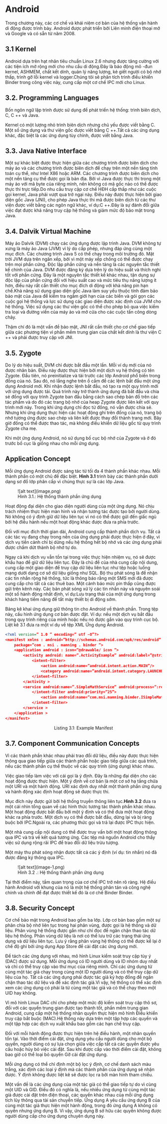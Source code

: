 # Android

Trong chương này, các cơ chế và khái niệm cơ bản của hệ thống vận hành di động được trình bày. Android được phát triển bởi Liên minh điện thoại mở và Google và có sẵn từ năm 2008.

## 3.1 Kernel

Android dựa trên hạt nhân tiêu chuẩn Linux 2.6 nhưng được tăng cường với các tiện ích mở rộng mới cho nhu cầu di động.Đây là báo động mô -đun kernel, ASHMEM, chất kết dính, quản lý năng lượng, kẻ giết người có bộ nhớ thấp, trình gỡ lỗi kernel và logger.Chúng tôi sẽ phân tích trình điều khiển Binder trong công việc này, cung cấp một cơ chế IPC mới cho Linux.

## 3.2. Programming Languages

Bốn ngôn ngữ lập trình được sử dụng để phát triển hệ thống: trình biên dịch, C, C ++ và Java.

Kernel có một lượng nhỏ trình biên dịch nhưng chủ yếu được viết bằng C. Một số ứng dụng và thư viện gốc được viết bằng C ++.Tất cả các ứng dụng khác, đặc biệt là các ứng dụng tùy chỉnh, được viết bằng Java.

## 3.3. Java Native Interface

Một sự khác biệt được thực hiện giữa các chương trình được biên dịch cho máy ảo và các chương trình được biên dịch để chạy trên một nền tảng tính toán cụ thể, như Intel X86 hoặc ARM. Các chương trình được biên dịch cho một nền tảng cụ thể được gọi là bản địa. Bởi vì Java được thực thi trong một máy ảo với mã byte của riêng mình, nên không có mã gốc nào có thể được thực thi trực tiếp.Do nhu cầu truy cập cơ chế HĐH cấp thấp như các cuộc gọi kernel, Java phải vượt qua trở ngại này. Điều này được thực hiện bởi giao diện gốc Java (JNI), cho phép Java thực thi mã được biên dịch từ các thư viện được viết bằng các ngôn ngữ khác, ví dụ:C ++.Đây là sự đánh đổi giữa việc đạt được khả năng truy cập hệ thống và giảm mức độ bảo mật trong Java.

## 3.4. Dalvik Virtual Machine

Máy ảo Dalvik (DVM) chạy các ứng dụng được lập trình Java. DVM không tự xưng là máy ảo Java (JVM) vì lý do cấp phép, nhưng đáp ứng cùng một mục đích. Các chương trình Java 5 có thể chạy trong môi trường đó. Mặt trời JVM dựa trên ngăn xếp, bởi vì một máy xếp chồng có thể được chạy trên mọi phần cứng. Độc lập phần cứng và nền tảng là các nguyên tắc thiết kế chính của Java. DVM được đăng ký dựa trên lý do hiệu suất và thích nghi tốt với phần cứng. Đây là một nguyên tắc thiết kế khác nhau, tận dụng sự độc lập của phần cứng đối với hiệu suất cao và mức tiêu thụ năng lượng ít hơn, điều này rất cần thiết cho mục đích di động với khả năng pin hạn chế.Khả năng sử dụng giao diện gốc Java làm suy yếu thuộc tính đảm bảo bảo mật của Java để kiểm tra ngầm giới hạn của các biến và gói gọn các cuộc gọi hệ thống và lực sử dụng các giao diện được xác định của JVM cho hệ thống. Việc sử dụng các thư viện gốc có thể cho phép bỏ qua việc kiểm tra loại và đường viền của máy ảo và mở cửa cho các cuộc tấn công dòng chảy.

Thậm chí đó là một vấn đề bảo mật, JNI rất cần thiết cho cơ chế giao tiếp giữa các phương tiện vì phần mềm trung gian của chất kết dính là thư viện C ++ và phải được truy cập với JNI.

## 3.5. Zygote

Do lý do hiệu suất, DVM chỉ được bắt đầu một lần. Mỗi ví dụ mới của nó được nhân bản. Điều này được thực hiện bởi một dịch vụ hệ thống có tên Zygote. Đầu tiên, nó preinitialize và tải trước các lớp Android phổ biến trong đống của nó. Sau đó, nó lắng nghe trên ổ cắm để các lệnh bắt đầu một ứng dụng Android mới. Khi nhận được lệnh bắt đầu, nó tạo ra một quy trình mới với ứng dụng được tải. Quá trình này trở thành ứng dụng đã bắt đầu và chia sẻ đống với quy trình Zygote ban đầu bằng cách sao chép bản đồ trên các tác phẩm và do đó các trang bộ nhớ của heap Zygote được liên kết với quy trình mới này. Trong khi ứng dụng chỉ đọc từ đống, nó vẫn được chia sẻ. Nhưng khi ứng dụng thực hiện các hoạt động ghi trên đống của nó, trang bộ nhớ tương ứng được sao chép và liên kết được thay đổi thành trang mới. Bây giờ đống có thể được thao tác, mà không điều khiển dữ liệu gốc từ quy trình Zygote cha mẹ.

Khi một ứng dụng Android, nó sử dụng bố cục bộ nhớ của Zygote và ở đó trước bố cục là giống nhau cho mỗi ứng dụng.

## Application Concept

Mỗi ứng dụng Android được sáng tác từ tối đa 4 thành phần khác nhau. Mỗi thành phần có một chủ đề đặc biệt. __Hình 3.1__ trình bày các thành phần dưới dạng sơ đồ lớp phân cấp vì chúng thực sự là các lớp Java.

<figure markdown="span">
    ![alt text](image.png)
    <figcaption>Hình 3.1.: Hệ thống thành phần ứng dụng</figcaption>
</figure>


Hoạt động đại diện cho giao diện người dùng của một ứng dụng. Nó chịu trách nhiệm thực hiện màn hình và nhận tương tác được tạo bởi người dùng. Nó không có ý định giữ dữ liệu liên tục vì nó có thể được gửi đến giấc ngủ bởi hệ điều hành nếu một hoạt động khác được đưa ra phía trước.

Đối với mục đích thời gian dài, Android cung cấp thành phần dịch vụ. Tất cả các tác vụ đang chạy trong nền của ứng dụng phải được thực hiện ở đây, vì dịch vụ tiền cảnh chỉ bị dừng nếu hệ thống hết bộ nhớ và các ứng dụng phải được chấm dứt thành bộ nhớ tự do.

Ngay cả khi dịch vụ vẫn tồn tại trong việc thực hiện nhiệm vụ, nó sẽ được khấu hao để giữ dữ liệu liên tục. Đây là chủ đề của nhà cung cấp nội dung, cung cấp một giao diện để truy cập dữ liệu liên tục như tệp hoặc luồng mạng dưới dạng cơ sở dữ liệu giống như SQL. Bộ thu phát sóng là để nhận các tin nhắn rộng hệ thống, tức là thông báo rằng một SMS mới đã được cung cấp cho tất cả các thuê bao. Một cảnh báo mức pin thấp cũng được gửi trên kênh này. Các bản phát sóng xử lý các tin nhắn này và nguyên soái một số hành động nhất định, ví dụ:Lưu trạng thái của một ứng dụng trong khách hàng tiềm năng để tắt máy thiết bị di động sớm.

Bảng kê khai ứng dụng giữ thông tin cho Android về thành phần. Trong tệp này, cấu hình ứng dụng cơ bản được đặt. Ví dụ: nếu một dịch vụ bắt đầu trong quy trình riêng của mình hoặc nếu nó được gắn vào quy trình cục bộ. Liệt kê 3.1 đưa ra một ví dụ về tệp XML Ứng dụng Android.

```xml
<?xml version=” 1.0 ” encoding=” utf −8”?>
<manifest xmlns : android=”http://schemas.android.com/apk/res/android”
    package=”com . msi . manning . binder ”>
    <application android : icon=”@drawable/ icon ”>
        <activity android: name=”.ActivityExample” android:label=”@string/appname”>
            <intent−filter>
                <action android:name=”android.intent.action.MAIN”/>
                <category android:name=”android.intent.category.LAUNCHER” />
            </intent−filter>
        </activity >
        <service android:name=”.SimpleMathService” android:process=”:remote”>
            </intent−filter android:priority=”25”>
                <action android:name=”com.msi.manning.binder.ISimpleMathService ”></action>
            </intent−filter>
        </service >
    </application >
</manifest>
```

<div style="text-align: center;">Listing 3.1: Example Manifest</div>

## 3.7. Component Communication Concepts

Vì các thành phần khác nhau phải trao đổi dữ liệu, điều này được thực hiện thông qua giao tiếp giữa các thành phần hoặc giao tiếp giữa các quá trình, nếu các thành phần cụ thể thuộc về các quy trình (ứng dụng) khác nhau.

Việc giao tiếp làm việc với cái gọi là ý định. Đây là những đại diện cho các hoạt động được thực hiện. Một ý định về cơ bản là một cơ sở hạ tầng chứa một URI và một hành động. URI xác định duy nhất một thành phần ứng dụng và hành động xác định hoạt động sẽ được thực thi.

Mục đích này được gửi bởi hệ thống truyền thông liên tục.__Hình 3.2__ đưa ra một cái nhìn tổng quan về các hình thức tương tác thành phần khác nhau. Một hoạt động được bắt đầu bởi một ý định và có thể đưa một hoạt động khác ra phía trước. Một dịch vụ có thể được bắt đầu, dừng lại và bị ràng buộc bởi IPC.Ngoài ra, các phương thức gọi và trả lại được IPC thực hiện.

Một nhà cung cấp nội dung có thể được truy vấn bởi một hoạt động thông qua IPC và trả về kết quả tương ứng. Các tệp mã nguồn Android cho thấy việc sử dụng rộng rãi IPC để trao đổi dữ liệu trừu tượng.

Một máy thu phát sóng nhận được tất cả các ý định (ví dụ: tin nhắn) nó đã được đăng ký thông qua IPC.

<figure markdown="span">
    ![alt text](image-1.png)
    <figcaption>Hình 3.2 .: Hệ thống thành phần ứng dụng</figcaption>
</figure>

Tại thời điểm này, tầm quan trọng của cơ chế IPC trở nên rõ ràng. Hệ điều hành Android với khung của nó là một hệ thống phân tán và công nghệ chính và chính để đạt được thiết kế đó là cơ chế Binder Binder.

## 3.8. Security Concept

Cơ chế bảo mật trong Android bao gồm ba lớp. Lớp cơ bản bao gồm một sự phân chia bộ nhớ liên tục trong hai phân vùng, được gọi là hệ thống và dữ liệu. Phân vùng hệ thống được gắn như chỉ đọc để ngăn chặn thao tác dữ liệu hệ thống. Phân vùng dữ liệu là nơi có thể lưu trữ các trạng thái ứng dụng và dữ liệu liên tục. Lưu ý rằng phân vùng hệ thống có thể được kể lại ở chế độ ghi bởi ứng dụng App Store để cài đặt các ứng dụng mới.

Để tách các ứng dụng với nhau, mô hình Linux kiểm soát truy cập tùy ý (DAC) được sử dụng. Mỗi ứng dụng có ID người dùng và ID nhóm duy nhất và chỉ có thể truy cập vào thư mục của riêng mình. Chỉ các ứng dụng từ cùng một tác giả chạy trong cùng một ID người dùng và có thể truy cập dữ liệu của họ. Tất cả các ứng dụng phải được tác giả ký hợp đồng để ngăn chặn thao tác dữ liệu và để xác định tác giả.Vì vậy, hệ thống có thể xác định xem các ứng dụng có phải là từ cùng một tác giả và có thể chạy theo một UID hay không.

Vì mô hình Linux DAC chỉ cho phép một mức độ kiểm soát truy cập thô sơ, đối với các quyền trung gian được tạo thành tốt, phần mềm trung gian Android, cung cấp một hệ thống nhãn quyền thực hiện mô hình Điều khiển truy cập bắt buộc (MAC).Hệ thống này dựa trên một tập hợp các quyền và một tập hợp các dịch vụ xuất khẩu bao gồm các hạn chế truy cập.

Đối với mỗi hành động được thực hiện trên hệ điều hành, một nhãn quyền tồn tại. Vào thời điểm cài đặt, ứng dụng yêu cầu người dùng cho một bộ quyền, người dùng có sự lựa chọn giữa việc cấp tất cả các quyền được yêu cầu hoặc hủy bỏ việc cài đặt. Sau khi được cấp vào thời điểm cài đặt, không bao giờ có thể loại bỏ quyền Gỡ cài đặt ứng dụng.

Mỗi ứng dụng có thể chỉ định một bộ lọc ý định, cơ chế danh sách màu trắng, xác định các loại ý định mà các thành phần của ứng dụng sẽ nhận được. Ý định không được liệt kê sẽ được lọc ra bởi màn hình tham chiếu.

Một vấn đề là các ứng dụng của một tác giả có thể giao tiếp tự do vì cùng một UID và GID. Điều đó có nghĩa là, nếu nhiều ứng dụng từ cùng một tác giả được cài đặt trên điện thoại, các quyền khác nhau của mỗi ứng dụng tích lũy thông qua tài sản chuyển tiếp. Ứng dụng A yêu cầu ứng dụng B của cùng một tác giả thực hiện một hành động, trong đó ứng dụng A không có quyền nhưng ứng dụng B. Vì vậy, ứng dụng B sở hữu các quyền không được người dùng cấp cho ứng dụng chuyên dụng này.